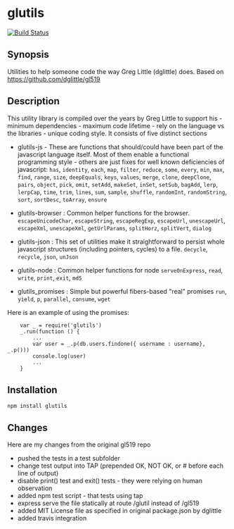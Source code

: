 glutils
=====
[![Build Status](https://travis-ci.org/ogt/glutils.png)](https://travis-ci.org/ogt/glutils)

## Synopsis
Utilities to help someone code the way Greg Little (dglittle) does.
Based on https://github.com/dglittle/gl519

## Description
This utility library is compiled over the years by Greg Little to support his - minimum dependencies - maximum code lifetime - rely on the language vs the libraries -  unique coding style.
It consists of five distinct sections

- glutils-js - These are functions that should/could have been part of the javascript language itself. Most of them enable a functional programming style - others are just fixes for well known deficiencies of javascript:
`has`, `identity`, `each`, `map`, `filter`, `reduce`, `some`, `every`, `min`, `max`, `find`, `range`, `size`,
`deepEquals`, `keys`, `values`, `merge`, `clone`, `deepClone`, `pairs`, `object`, `pick`, `omit`, `setAdd`,
`makeSet`, `inSet`, `setSub`, `bagAdd`, `lerp`, `lerpCap`, `time`, `trim`, `lines`, `sum`, `sample`, `shuffle`,
`randomInt`, `randomString`, `sort`, `sortDesc`, `toArray`, `ensure`

- glutils-browser : Common helper functions for the browser.
`escapeUnicodeChar`, `escapeString`, `escapeRegExp`, `escapeUrl`, `unescapeUrl`, `escapeXml`, `unescapeXml`,
`getUrlParams`, `splitHorz`, `splitVert`, `dialog`

- glutils-json : This set of utilities make it straightforward to persist whole javascript structures (including pointers, cycles) to a file.
`decycle`, `recycle`, `json`, `unJson`

- glutils-node : Common helper functions for node
`serveOnExpress`, `read`, `write`, `print`, `exit`, `md5`

- glutils_promises : Simple but powerful fibers-based "real" promises
`run`, `yield`, `p`, `parallel`, `consume`, `wget`

Here is an example of using the promises:

```
    var _ = require('glutils')
    _.run(function () {
        ...
        var user = _.p(db.users.findone({ username : username}, _.p()))
        console.log(user)
        ...
    }
```
## Installation
```
npm install glutils
```

## Changes
Here are my changes from the original gl519 repo

- pushed the tests in a test subfolder
- change test output into TAP (prepended OK, NOT OK, or # before each line of output)
- disable print() test and exit() tests - they were relying on human observation
- added npm test script - that tests using tap
- express serve the file statically at route /glutil instead of /gl519
- added MIT License file as specified in original package.json by dglittle
- added travis integration
